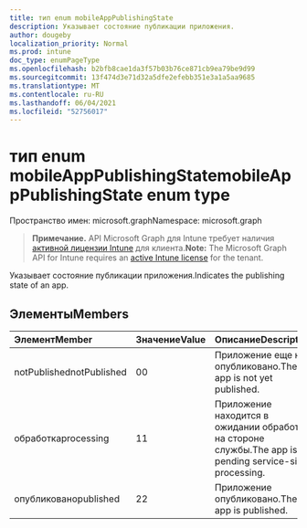 ```yaml
---
title: тип enum mobileAppPublishingState
description: Указывает состояние публикации приложения.
author: dougeby
localization_priority: Normal
ms.prod: intune
doc_type: enumPageType
ms.openlocfilehash: b2bfb8cae1da3f57b03b76ce871cb9ea79be9d99
ms.sourcegitcommit: 13f474d3e71d32a5dfe2efebb351e3a1a5aa9685
ms.translationtype: MT
ms.contentlocale: ru-RU
ms.lasthandoff: 06/04/2021
ms.locfileid: "52756017"
---
```

# <a name="mobileapppublishingstate-enum-type"></a><span data-ttu-id="0a4d5-103">тип enum mobileAppPublishingState</span><span class="sxs-lookup"><span data-stu-id="0a4d5-103">mobileAppPublishingState enum type</span></span>

<span data-ttu-id="0a4d5-104">Пространство имен: microsoft.graph</span><span class="sxs-lookup"><span data-stu-id="0a4d5-104">Namespace: microsoft.graph</span></span>

> <span data-ttu-id="0a4d5-105">**Примечание.** API Microsoft Graph для Intune требует наличия [активной лицензии Intune](https://go.microsoft.com/fwlink/?linkid=839381) для клиента.</span><span class="sxs-lookup"><span data-stu-id="0a4d5-105">**Note:** The Microsoft Graph API for Intune requires an [active Intune license](https://go.microsoft.com/fwlink/?linkid=839381) for the tenant.</span></span>

<span data-ttu-id="0a4d5-106">Указывает состояние публикации приложения.</span><span class="sxs-lookup"><span data-stu-id="0a4d5-106">Indicates the publishing state of an app.</span></span>

## <a name="members"></a><span data-ttu-id="0a4d5-107">Элементы</span><span class="sxs-lookup"><span data-stu-id="0a4d5-107">Members</span></span>
|<span data-ttu-id="0a4d5-108">Элемент</span><span class="sxs-lookup"><span data-stu-id="0a4d5-108">Member</span></span>|<span data-ttu-id="0a4d5-109">Значение</span><span class="sxs-lookup"><span data-stu-id="0a4d5-109">Value</span></span>|<span data-ttu-id="0a4d5-110">Описание</span><span class="sxs-lookup"><span data-stu-id="0a4d5-110">Description</span></span>|
|:---|:---|:---|
|<span data-ttu-id="0a4d5-111">notPublished</span><span class="sxs-lookup"><span data-stu-id="0a4d5-111">notPublished</span></span>|<span data-ttu-id="0a4d5-112">0</span><span class="sxs-lookup"><span data-stu-id="0a4d5-112">0</span></span>|<span data-ttu-id="0a4d5-113">Приложение еще не опубликовано.</span><span class="sxs-lookup"><span data-stu-id="0a4d5-113">The app is not yet published.</span></span>|
|<span data-ttu-id="0a4d5-114">обработка</span><span class="sxs-lookup"><span data-stu-id="0a4d5-114">processing</span></span>|<span data-ttu-id="0a4d5-115">1</span><span class="sxs-lookup"><span data-stu-id="0a4d5-115">1</span></span>|<span data-ttu-id="0a4d5-116">Приложение находится в ожидании обработки на стороне службы.</span><span class="sxs-lookup"><span data-stu-id="0a4d5-116">The app is pending service-side processing.</span></span>|
|<span data-ttu-id="0a4d5-117">опубликовано</span><span class="sxs-lookup"><span data-stu-id="0a4d5-117">published</span></span>|<span data-ttu-id="0a4d5-118">2</span><span class="sxs-lookup"><span data-stu-id="0a4d5-118">2</span></span>|<span data-ttu-id="0a4d5-119">Приложение опубликовано.</span><span class="sxs-lookup"><span data-stu-id="0a4d5-119">The app is published.</span></span>|




